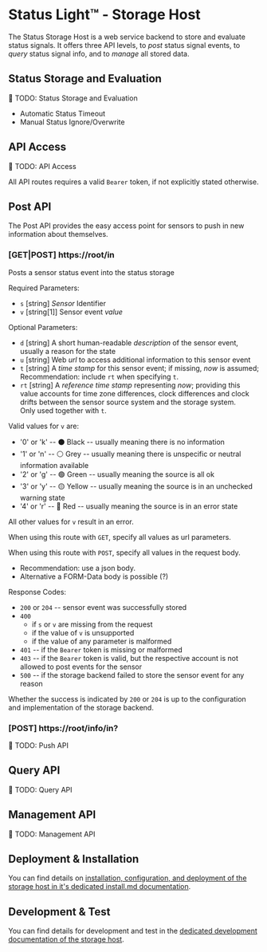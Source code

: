 # Status Light™ - Storage Host
The Status Storage Host is a web service backend to store and evaluate status signals.
It offers three API levels, to _post_ status signal events, to _query_ status signal info, and to _manage_ all stored data.

## Status Storage and Evaluation
🚧 TODO: Status Storage and Evaluation
* Automatic Status Timeout
* Manual Status Ignore/Overwrite

## API Access
🚧 TODO: API Access

All API routes requires a valid `Bearer` token, if not explicitly stated otherwise.


## Post API
The Post API provides the easy access point for sensors to push in new information about themselves.

### [GET|POST] https://root/in
Posts a sensor status event into the status storage

Required Parameters:
* `s` [string] _Sensor_ Identifier
* `v` [string[1]] Sensor event _value_

Optional Parameters:
* `d` [string] A short human-readable _description_ of the sensor event, usually a reason for the state
* `u` [string] Web _url_ to access additional information to this sensor event
* `t` [string] A _time stamp_ for this sensor event; if missing, _now_ is assumed;<br>
  Recommendation: include `rt` when specifying `t`.
* `rt` [string] A _reference time stamp_ representing _now_; providing this value accounts for time zone differences, clock differences and clock drifts between the sensor source system and the storage system.<br>
  Only used together with `t`.

Valid values for `v` are:
* '0' or 'k' -- ⚫ Black  -- usually meaning there is no information
* '1' or 'n' -- ⚪ Grey  -- usually meaning there is unspecific or neutral information available
* '2' or 'g' -- 🟢 Green  -- usually meaning the source is all ok 
* '3' or 'y' -- 🟡 Yellow  -- usually meaning the source is in an unchecked warning state
* '4' or 'r' -- 🔴 Red  -- usually meaning the source is in an error state

All other values for `v` result in an error.

When using this route with `GET`, specify all values as url parameters.

When using this route with `POST`, specify all values in the request body.
* Recommendation: use a json body.
* Alternative a FORM-Data body is possible (?)

Response Codes:
* `200` or `204` -- sensor event was successfully stored
* `400`
  * if `s` or `v` are missing from the request
  * if the value of `v` is unsupported
  * if the value of any parameter is malformed
* `401` -- if the `Bearer` token is missing or malformed
* `403` -- if the `Bearer` token is valid, but the respective account is not allowed to post events for the sensor
* `500` -- if the storage backend failed to store the sensor event for any reason

Whether the success is indicated by `200` or `204` is up to the configuration and implementation of the storage backend.


### [POST] https://root/info/in?

🚧 TODO: Push API


## Query API
🚧 TODO: Query API

## Management API
🚧 TODO: Management API

## Deployment & Installation
You can find details on [installation, configuration, and deployment of the storage host in it's dedicated install.md documentation](../storage/install.md).

## Development & Test
You can find details for development and test in the [dedicated development documentation of the storage host](../storage/README.md).
